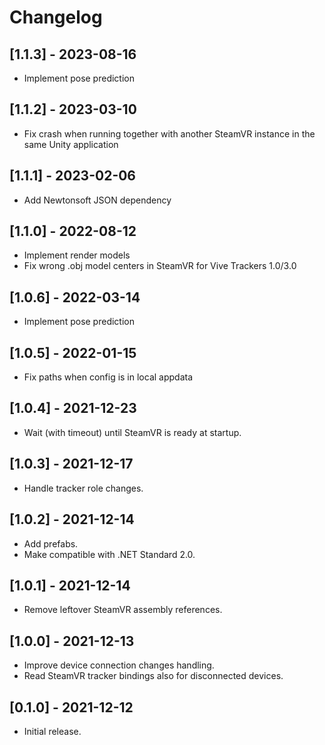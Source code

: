# Changelog

## [1.1.3] - 2023-08-16
- Implement pose prediction

## [1.1.2] - 2023-03-10
- Fix crash when running together with another SteamVR instance in the same Unity application

## [1.1.1] - 2023-02-06
- Add Newtonsoft JSON dependency

## [1.1.0] - 2022-08-12
- Implement render models
- Fix wrong .obj model centers in SteamVR for Vive Trackers 1.0/3.0

## [1.0.6] - 2022-03-14
- Implement pose prediction

## [1.0.5] - 2022-01-15
- Fix paths when config is in local appdata

## [1.0.4] - 2021-12-23
- Wait (with timeout) until SteamVR is ready at startup.

## [1.0.3] - 2021-12-17
- Handle tracker role changes.

## [1.0.2] - 2021-12-14
- Add prefabs.
- Make compatible with .NET Standard 2.0.

## [1.0.1] - 2021-12-14
- Remove leftover SteamVR assembly references.

## [1.0.0] - 2021-12-13
- Improve device connection changes handling.
- Read SteamVR tracker bindings also for disconnected devices.

## [0.1.0] - 2021-12-12
- Initial release.
